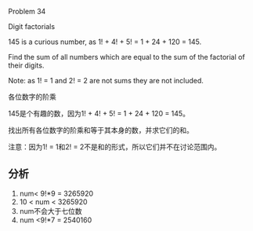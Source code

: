 Problem 34

Digit factorials

145 is a curious number, as 1! + 4! + 5! = 1 + 24 + 120 = 145.

Find the sum of all numbers which are equal to the sum of the factorial of their digits.

Note: as 1! = 1 and 2! = 2 are not sums they are not included.

各位数字的阶乘

145是个有趣的数，因为1! + 4! + 5! = 1 + 24 + 120 = 145。

找出所有各位数字的阶乘和等于其本身的数，并求它们的和。

注意：因为1! = 1和2! = 2不是和的形式，所以它们并不在讨论范围内。

## 分析
1. num< 9!*9 = 3265920
2. 10 < num < 3265920
3. num不会大于七位数
4. num <9!*7 = 2540160